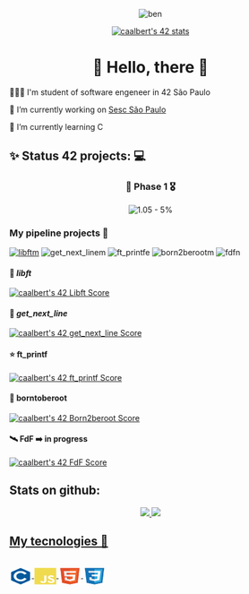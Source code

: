 <div align="center">

![ben](https://user-images.githubusercontent.com/3737837/177527123-2aa493e2-6d11-42b6-bdb1-734c3f779a9a.gif)

</div>

<div align="center">

[![caalbert's 42 stats](https://badge42.vercel.app/api/v2/cl5g4kxwa002509l0nrey4oz0/stats?cursusId=21&coalitionId=piscine)](https://github.com/JaeSeoKim/badge42)

</div>

<div align="center">

  # :space_invader: Hello, there :vulcan_salute:

</div>
 
👨🏿‍🚀 I'm student of software engeneer in 42 São Paulo

🔭 I’m currently working on <a href="https://www.sescsp.org.br">Sesc São Paulo</a>

🌱 I’m currently learning C


## :sparkles: Status 42 projects:  :computer:
  
<div align="center">  
  
### :rocket: Phase 1 :medal_military:
 ![1.05 - 5%](https://progress-bar.dev/65/?scale=100&title=level&width=500&color=8AB58&suffix=%)

</div>


### My pipeline projects :flight_departure:

[![libftm](https://user-images.githubusercontent.com/3737837/177003824-ab3d7ff3-ba64-45ef-acb3-43a155fd105d.png)](https://github.com/carlosrocha-dev/libft) ![get_next_linem](https://user-images.githubusercontent.com/3737837/180447698-b1f15be8-8051-48e1-b0f3-8875c89b2cc6.png) ![ft_printfe](https://user-images.githubusercontent.com/3737837/190656132-16a316aa-12e4-4197-a669-70a542c443ea.png) ![born2berootm](https://user-images.githubusercontent.com/3737837/190655858-e855235c-ac72-4504-859c-45ff0d0bc003.png) ![fdfn](https://user-images.githubusercontent.com/3737837/190662321-0136ec21-68da-4a8c-b2c6-253b8fcbcf6b.png)


#### 🌟 *libft*

[![caalbert's 42 Libft Score](https://badge42.vercel.app/api/v2/cl5g4kxwa002509l0nrey4oz0/project/2606362)](https://github.com/JaeSeoKim/badge42)

#### 🌟  *get_next_line*

[![caalbert's 42 get_next_line Score](https://badge42.vercel.app/api/v2/cl5g4kxwa002509l0nrey4oz0/project/2661932)](https://github.com/JaeSeoKim/badge42)

#### :star:  ft_printf

[![caalbert's 42 ft_printf Score](https://badge42.vercel.app/api/v2/cl5g4kxwa002509l0nrey4oz0/project/2682633)](https://github.com/JaeSeoKim/badge42)


#### 🌟  borntoberoot 

[![caalbert's 42 Born2beroot Score](https://badge42.vercel.app/api/v2/cl5g4kxwa002509l0nrey4oz0/project/2739014)](https://github.com/JaeSeoKim/badge42)

#### 🛰️  FdF  ➡️  in progress 

[![caalbert's 42 FdF Score](https://badge42.vercel.app/api/v2/cl5g4kxwa002509l0nrey4oz0/project/2789350)](https://github.com/JaeSeoKim/badge42)


## Stats on github:
 <div align="center">

  <a href="https://github.com/carlosrocha-dev">
  <img height="130em" src="https://github-readme-stats.vercel.app/api?username=carlosrocha-dev&show_icons=true&theme=gotham&include_all_commits=true&count_private=true"/>
  <img height="130em" src="https://github-readme-stats.vercel.app/api/top-langs/?username=carlosrocha-dev&layout=compact&langs_count=16&theme=gotham"/>
</div>
 
  
  
 ## My tecnologies 🧰
 
<div style="display: inline_block; align: center"><br>
  <img align="center" height="30" width="40" src="https://raw.githubusercontent.com/devicons/devicon/master/icons/c/c-plain.svg">
  <img align="center" height="30" width="40" src="https://raw.githubusercontent.com/devicons/devicon/master/icons/javascript/javascript-plain.svg">
  <img align="center" height="30" width="40" src="https://raw.githubusercontent.com/devicons/devicon/master/icons/html5/html5-original.svg">
  <img align="center" height="30" width="40" src="https://raw.githubusercontent.com/devicons/devicon/master/icons/css3/css3-original.svg">
</div>
  
